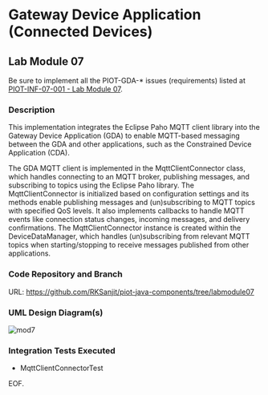# Gateway Device Application (Connected Devices)

## Lab Module 07

Be sure to implement all the PIOT-GDA-* issues (requirements) listed at [PIOT-INF-07-001 - Lab Module 07](https://github.com/orgs/programming-the-iot/projects/1#column-10488499).

### Description

This implementation integrates the Eclipse Paho MQTT client library into the Gateway Device Application (GDA) to enable MQTT-based messaging between the GDA and other applications, such as the Constrained Device Application (CDA).

The GDA MQTT client is implemented in the MqttClientConnector class, which handles connecting to an MQTT broker, publishing messages, and subscribing to topics using the Eclipse Paho library. The MqttClientConnector is initialized based on configuration settings and its methods enable publishing messages and (un)subscribing to MQTT topics with specified QoS levels. It also implements callbacks to handle MQTT events like connection status changes, incoming messages, and delivery confirmations. The MqttClientConnector instance is created within the DeviceDataManager, which handles (un)subscribing from relevant MQTT topics when starting/stopping to receive messages published from other applications.

### Code Repository and Branch


URL: https://github.com/RKSanjit/piot-java-components/tree/labmodule07

### UML Design Diagram(s)

![mod7](https://github.com/RKSanjit/book-exercise-docs/assets/144634185/8d8c0c70-a87c-42c8-8948-a49e4c77ea79)

### Integration Tests Executed

- MqttClientConnectorTest


EOF.
